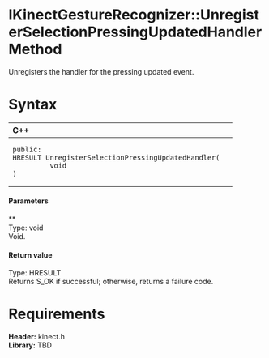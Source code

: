 IKinectGestureRecognizer::UnregisterSelectionPressingUpdatedHandler Method  
==========================================================================  

Unregisters the handler for the pressing updated event. <span id="syntaxSection"></span>

Syntax  
======  

<table>
<colgroup>
<col width="100%" />
</colgroup>
<thead>
<tr class="header">
<th align="left">C++</th>
</tr>
</thead>
<tbody>
<tr class="odd">
<td align="left"><pre><code>public:  
HRESULT UnregisterSelectionPressingUpdatedHandler(  
         void  
)</code></pre></td>
</tr>
</tbody>
</table>

<span id="ID4EG"></span>
#### Parameters  

**    
Type: void  
Void.  

<span id="ID4EP"></span>
#### Return value  

Type: HRESULT  
Returns S\_OK if successful; otherwise, returns a failure code.  

<span id="requirements"></span>

Requirements  
============  

**Header:** kinect.h  
**Library:** TBD  



<!--Please do not edit the data in the comment block below.-->
<!--
TOCTitle : UnregisterSelectionPressingUpdatedHandler Method
RLTitle : IKinectGestureRecognizer::UnregisterSelectionPressingUpdatedHandler Method
KeywordK : UnregisterSelectionPressingUpdatedHandler method
KeywordK : IKinectGestureRecognizer::UnregisterSelectionPressingUpdatedHandler method
KeywordF : IKinectGestureRecognizer::UnregisterSelectionPressingUpdatedHandler
KeywordF : UnregisterSelectionPressingUpdatedHandler
KeywordF : Microsoft.Kinect.kinect.IKinectGestureRecognizer.UnregisterSelectionPressingUpdatedHandler(void)
KeywordA : M:Microsoft.Kinect.kinect.IKinectGestureRecognizer.UnregisterSelectionPressingUpdatedHandler(void)
AssetID : M:Microsoft.Kinect.kinect.IKinectGestureRecognizer.UnregisterSelectionPressingUpdatedHandler(void)
Locale : en-us
CommunityContent : 1
APIType : Managed
APILocation : 
APIName : Microsoft.Kinect.kinect.IKinectGestureRecognizer::UnregisterSelectionPressingUpdatedHandler
TargetOS : Windows
TopicType : kbSyntax
DevLang : C++
DocSet : K4Wv2
ProjType : K4Wv2Proj
Technology : Kinect for Windows
Product : Kinect for Windows SDK v2
productversion : 20
-->
